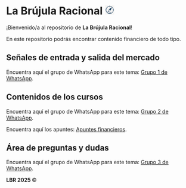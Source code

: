 <h1>La Brújula Racional <img src="LBR_Icon.png" alt="Icon" width="25"> </h1> 

¡Bienvenido/a al repositorio de <b>La Brújula Racional</b>!

En este repositorio podrás encontrar contenido financiero de todo tipo.

<h2>Señales de entrada y salida del mercado</h2>

Encuentra aquí el grupo de WhatsApp para este tema: [Grupo 1 de WhatsApp](example.com).

<h2>Contenidos de los cursos</h2>

Encuentra aquí el grupo de WhatsApp para este tema: [Grupo 2 de WhatsApp](example.com).

Encuentra aquí los apuntes: [Apuntes financieros](Apuntes).

<h2>Área de preguntas y dudas</h2>

Encuentra aquí el grupo de WhatsApp para este tema: [Grupo 3 de WhatsApp](example.com).

<b>LBR 2025 </b> &copy;
